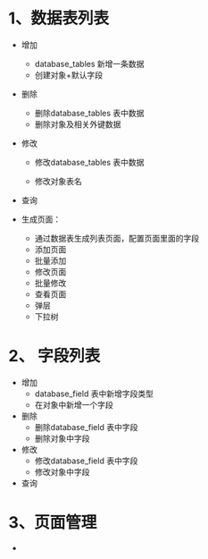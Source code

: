 
# 1、**数据表列表**

  + 增加

    + database_tables 新增一条数据
    + 创建对象+默认字段
  + 删除

    + 删除database_tables 表中数据
    + 删除对象及相关外键数据
  + 修改

    + 修改database_tables 表中数据

    + 修改对象表名
  + 查询
  + 生成页面：
    + 通过数据表生成列表页面，配置页面里面的字段
    + 添加页面
    + 批量添加
    + 修改页面
    + 批量修改
    + 查看页面
    + 弹层
    + 下拉树

# 2、 **字段列表**
  + 增加
    + database_field 表中新增字段类型
    + 在对象中新增一个字段
  + 删除
    + 删除database_field 表中字段
    + 删除对象中字段
  + 修改
    + 修改database_field 表中字段
    + 修改对象中字段
  + 查询

# 3、页面管理

+ 
